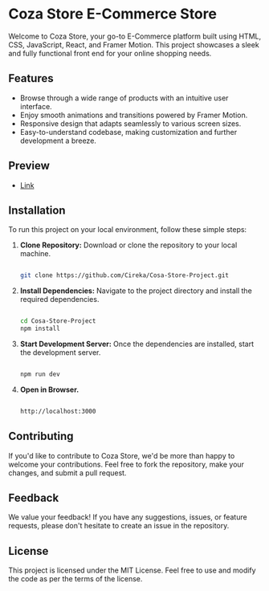 # Coza Store E-Commerce Store

Welcome to Coza Store, your go-to E-Commerce platform built using HTML, CSS, JavaScript, React, and Framer Motion. This project showcases a sleek and fully functional front end for your online shopping needs.

## Features

- Browse through a wide range of products with an intuitive user interface.
- Enjoy smooth animations and transitions powered by Framer Motion.
- Responsive design that adapts seamlessly to various screen sizes.
- Easy-to-understand codebase, making customization and further development a breeze.

## Preview

- [Link](cosa-store-project-ve3g-fpt3df1ji-cireka.vercel.app)

## Installation

To run this project on your local environment, follow these simple steps:

1. **Clone Repository:** Download or clone the repository to your local machine.
   ```bash
   
   git clone https://github.com/Cireka/Cosa-Store-Project.git

2. **Install Dependencies:** Navigate to the project directory and install the required dependencies.
   ```bash
   
   cd Cosa-Store-Project
   npm install

3. **Start Development Server:** Once the dependencies are installed, start the development server.
   ```bash
   
   npm run dev

5. **Open in Browser.**
   ```bash
   
   http://localhost:3000
   
## Contributing
If you'd like to contribute to Coza Store, we'd be more than happy to welcome your contributions. Feel free to fork the repository, make your changes, and submit a pull request.

## Feedback
We value your feedback! If you have any suggestions, issues, or feature requests, please don't hesitate to create an issue in the repository.

## License
This project is licensed under the MIT License. Feel free to use and modify the code as per the terms of the license.
